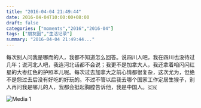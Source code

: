 ```yaml
---
title: "2016-04-04 21:49:44"
date: 2016-04-04T10:00:00+08:00
draft: false
categories: ["moments","2016","2016-04"]
tags: ["朋友圈","生活记录"]
summary: "2016-04-04 21:49:44..."
---
```


每次别人问我是哪而的人，我都不知道怎么回答。说四川人吧，我在四川也没待过几年；说河北人吧，我连河北话都不会说；我更不是加拿大人，我还拿着咱闪闪红星的大枣红色的护照本儿呢。每次过去加拿大之前心情都很复杂，这次尤为，但绝不是怨过去后没有好吃的好玩的。不过不管以后我去哪个国家工作定居生猴子，别人再问我是哪儿的人，我都会挺起胸膛告诉他，我是中国人。🇨🇳

![Media 1](/Moments/photos/2016-04-04/201604042149440.jpg)


